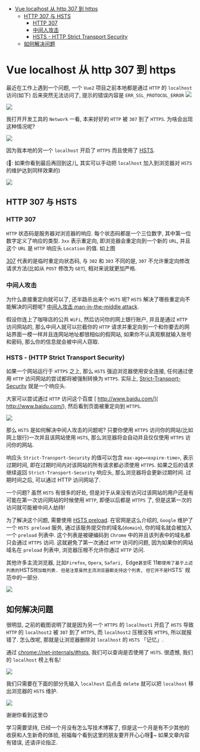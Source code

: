 <!-- TOC -->

- [Vue localhost 从 http 307 到 https](#vue-localhost-%E4%BB%8E-http-307-%E5%88%B0-https)
  - [HTTP 307 与 HSTS](#http-307-%E4%B8%8E-hsts)
    - [HTTP 307](#http-307)
    - [中间人攻击](#%E4%B8%AD%E9%97%B4%E4%BA%BA%E6%94%BB%E5%87%BB)
    - [HSTS - HTTP Strict Transport Security](#hsts---http-strict-transport-security)
  - [如何解决问题](#%E5%A6%82%E4%BD%95%E8%A7%A3%E5%86%B3%E9%97%AE%E9%A2%98)

<!-- /TOC -->

# Vue localhost 从 http 307 到 https
最近在工作上遇到一个问题, 一个 `Vue2` 项目之前本地都是通过 `HTTP` 的 `localhost` 访问(如下) 后来突然无法访问了, 提示的错误内容是 `ERR_SSL_PROTOCOL_ERROR`
![](../image/Snipaste_2023-07-06_20-54-55.png)


![](../image/Snipaste_2023-07-06_21-29-46.png)

我打开开发工具的 `Network` 一看, 本来好好的 `HTTP` 被 `307` 到了 `HTTPS`. 为啥会出现这种情况呢?

![](../image/Snipaste_2023-07-06_21-31-32.png)

因为我本地的另一个 `localhost` 开启了 `HTTPS` 而且使用了 [HSTS](https://weblog.west-wind.com/posts/2022/Oct/24/Fix-automatic-rerouting-of-http-to-https-on-localhost-in-Web-Browsers#why-is-this-happening-hsts). 

(🤫: 如果你看到最后再回到这儿, 其实可以手动把 `localhost` 加入到浏览器对 `HSTS` 的维护达到同样效果的)

![](../image/Snipaste_2023-07-06_21-52-09.png)

## HTTP 307 与 HSTS
### HTTP 307
`HTTP` 状态码是服务器对浏览器的响应. 每个状态码都是一个三位数字, 其中第一位数字定义了响应的类型. `3xx` 表示重定向, 即浏览器会重定向到一个新的 `URL`, 并且这个 `URL` 是 `HTTP` 响应头 `Location` 的值. 如上图

[307](https://kinsta.com/knowledgebase/307-redirect/) 代表的是临时重定向状态码, 与 `302` 和 `303` 不同的是, `307` 不允许重定向修改请求方法(比如从 `POST` 修改为 `GET`), 相对来说就更加严格.

### 中间人攻击
为什么直接重定向就可以了, 还半路杀出来个 `HSTS` 呢? `HSTS` 解决了哪些重定向不能解决的问题呢? [中间人攻击 man-in-the-middle attack](https://www.troyhunt.com/the-beginners-guide-to-breaking-website/).

假设你连上了咖啡店的公共 `WiFi`, 然后访问你的网上银行账户, 并且是通过 `HTTP` 访问网站的, 那么中间人就可以拦截你的 `HTTP` 请求并重定向到一个和你要去的网站界面一模一样并且连网站地址都很相似的假网站, 如果你不认真观察就输入账号和密码, 那么你的信息就会被中间人窃取.

### HSTS - (HTTP Strict Transport Security)
如果一个网站运行于 `HTTPS` 之上, 那么 `HSTS` 强迫浏览器使用安全连接, 任何通过使用 `HTTP` 访问网站的尝试都将被强制转换为 `HTTPS`. 实际上, [Strict-Transport-Security](https://developer.mozilla.org/en-US/docs/Web/HTTP/Headers/Strict-Transport-Security) 就是一个响应头.

大家可以尝试通过 `HTTP` 访问这个百度 [
http://www.baidu.com/](
http://www.baidu.com/), 然后看到页面被重定向到 `HTTPS`.

![](../image/Snipaste_2023-07-08_08-02-22.png)

那么 `HSTS` 是如何解决中间人攻击的问题呢? 只要你使用 `HTTPS` 访问你的网站(比如网上银行)一次并且该网站使用 `HSTS`, 那么浏览器将会自动并且仅仅使用 `HTTPS` 访问你的网站.

响应头 `Strict-Transport-Security` 的值可以包含 `max-age=<expire-time>`, 表示过期时间, 即在过期时间内对该网站的所有请求都必须使用 `HTTPS`. 如果之后的请求继续返回 `Strict-Transport-Security` 响应头, 那么浏览器将会更新过期时间. 过期时间之后, 可以通过 HTTP 访问网站了.

一个问题? 虽然 `HSTS` 有很多的好处, 但是对于从来没有访问过该网站的用户还是有可能在第一次访问网站的时候使用 `HTTP`, 即便以后都是 `HTTPS` 了, 但是这第一次的访问就可能被中间人劫持!

为了解决这个问题, 需要使用 [HSTS preload](https://hstspreload.org/). 在官网是这么介绍的, `Google` 维护了一个 `HSTS preload` 服务, 通过该服务提交你的域名(`domain`), 你的域名就会被加入一个 `preload` 列表中. 这个列表是被硬编码到 `Chrome` 中的并且该列表中的域名都只会通过 `HTTPS` 访问. 这就避免了第一次通过 `HTTP` 访问的问题, 因为如果你的网站域名在 `preload` 列表中, 浏览器压根不允许你通过 `HTTP` 访问.

其他许多主流浏览器, 比如`Firefox`, `Opera`, `Safari, `Edge` 甚至 `IE 11` 都使用了基于上述列表的 `HSTS` 预加载列表. 但是注意虽然主流浏览器都支持这个列表, 但它并不是 `HSTS` 规范中的一部分.

![](../image/Snipaste_2023-07-07_23-14-36.png)

## 如何解决问题
很明显, 之前的截图说明了就是因为另一个 `HTTPS` 的 `localhost1` 开启了 `HSTS` 导致 `HTTP` 的 `localhost2` 被 `307` 到了 `HTTPS`, 而 `localhost2` 压根没有 `HTTPS`, 所以就报错了. 怎么改呢, 那就是让浏览器删除对 `localhost` 的 `HSTS` 「记忆」.

通过 [chrome://net-internals/#hsts](chrome://net-internals/#hsts), 我们可以查询是否使用了 `HSTS`. 很遗憾, 我们的 `localhost` 榜上有名!

![](../image/Snipaste_2023-07-07_23-21-25.png)

我们只需要在下面的部分先输入 `localhost` 后点击 `delete` 就可以把 `localhost` 移出浏览器的 `HSTS` 维护.

![](../image/Snipaste_2023-07-07_23-22-10.png)

谢谢你看到这里😊

学习需要坚持, 已经一个月没有怎么写技术博客了, 但是这一个月是有不少其他的收获和人生新奇的体验, 祝福每个看到这里的朋友要开开心心呀🥰~ 如果文章内容有错误, 还请评论指正.

